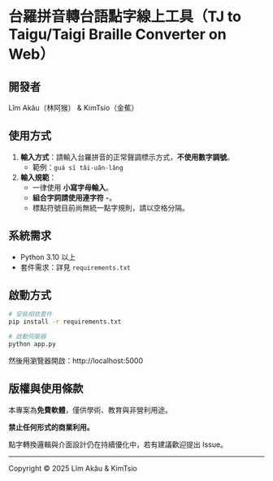 # 台羅拼音轉台語點字線上工具（TJ to Taigu/Taigi Braille Converter on Web）

## 開發者
Lîm Akâu（林阿猴） & KimTsio（金蕉）

## 使用方式
1. **輸入方式**：請輸入台羅拼音的正常聲調標示方式，**不使用數字調號**。
   - 範例：`guá sī tâi-uân-lâng`
2. **輸入規範**：
   - 一律使用 **小寫字母輸入**。
   - **組合字詞請使用連字符 `-`**。
   - 標點符號目前尚無統一點字規則，請以空格分隔。

## 系統需求
- Python 3.10 以上
- 套件需求：詳見 `requirements.txt`

## 啟動方式
```bash
# 安裝相依套件
pip install -r requirements.txt

# 啟動伺服器
python app.py
```
然後用瀏覽器開啟：http://localhost:5000

## 版權與使用條款
本專案為**免費軟體**，僅供學術、教育與非營利用途。

**禁止任何形式的商業利用。**

點字轉換邏輯與介面設計仍在持續優化中，若有建議歡迎提出 Issue。

---
Copyright © 2025 Lîm Akâu & KimTsio
